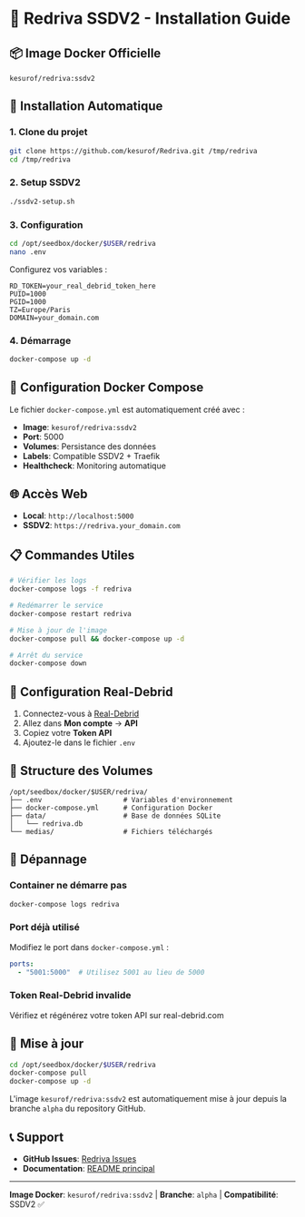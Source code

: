 # 🚀 Redriva SSDV2 - Installation Guide

## 📦 Image Docker Officielle
```
kesurof/redriva:ssdv2
```

## 🔧 Installation Automatique

### 1. Clone du projet
```bash
git clone https://github.com/kesurof/Redriva.git /tmp/redriva
cd /tmp/redriva
```

### 2. Setup SSDV2
```bash
./ssdv2-setup.sh
```

### 3. Configuration
```bash
cd /opt/seedbox/docker/$USER/redriva
nano .env
```

Configurez vos variables :
```env
RD_TOKEN=your_real_debrid_token_here
PUID=1000
PGID=1000
TZ=Europe/Paris
DOMAIN=your_domain.com
```

### 4. Démarrage
```bash
docker-compose up -d
```

## 🐳 Configuration Docker Compose

Le fichier `docker-compose.yml` est automatiquement créé avec :

- **Image**: `kesurof/redriva:ssdv2`
- **Port**: 5000
- **Volumes**: Persistance des données
- **Labels**: Compatible SSDV2 + Traefik
- **Healthcheck**: Monitoring automatique

## 🌐 Accès Web

- **Local**: `http://localhost:5000`
- **SSDV2**: `https://redriva.your_domain.com`

## 📋 Commandes Utiles

```bash
# Vérifier les logs
docker-compose logs -f redriva

# Redémarrer le service
docker-compose restart redriva

# Mise à jour de l'image
docker-compose pull && docker-compose up -d

# Arrêt du service
docker-compose down
```

## 🔑 Configuration Real-Debrid

1. Connectez-vous à [Real-Debrid](https://real-debrid.com)
2. Allez dans **Mon compte** → **API**
3. Copiez votre **Token API**
4. Ajoutez-le dans le fichier `.env`

## 📁 Structure des Volumes

```
/opt/seedbox/docker/$USER/redriva/
├── .env                    # Variables d'environnement
├── docker-compose.yml      # Configuration Docker
├── data/                   # Base de données SQLite
│   └── redriva.db
└── medias/                 # Fichiers téléchargés
```

## 🚨 Dépannage

### Container ne démarre pas
```bash
docker-compose logs redriva
```

### Port déjà utilisé
Modifiez le port dans `docker-compose.yml` :
```yaml
ports:
  - "5001:5000"  # Utilisez 5001 au lieu de 5000
```

### Token Real-Debrid invalide
Vérifiez et régénérez votre token API sur real-debrid.com

## 🔄 Mise à jour

```bash
cd /opt/seedbox/docker/$USER/redriva
docker-compose pull
docker-compose up -d
```

L'image `kesurof/redriva:ssdv2` est automatiquement mise à jour depuis la branche `alpha` du repository GitHub.

## 📞 Support

- **GitHub Issues**: [Redriva Issues](https://github.com/kesurof/Redriva/issues)
- **Documentation**: [README principal](https://github.com/kesurof/Redriva)

---

**Image Docker**: `kesurof/redriva:ssdv2` | **Branche**: `alpha` | **Compatibilité**: SSDV2 ✅
